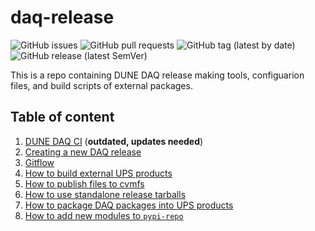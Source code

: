 # daq-release

![GitHub issues](https://img.shields.io/github/issues/DUNE-DAQ/daq-release) ![GitHub pull requests](https://img.shields.io/github/issues-pr/DUNE-DAQ/daq-release) ![GitHub tag (latest by date)](https://img.shields.io/github/v/tag/DUNE-DAQ/daq-release?label=latest%20tag) ![GitHub release (latest SemVer)](https://img.shields.io/github/v/release/DUNE-DAQ/daq-release)

This is a repo containing DUNE DAQ release making tools, configuarion files, and build scripts of external packages.

## Table of content

1. [DUNE DAQ CI](doc/ci_github_action.md) (**outdated, updates needed**)
2. [Creating a new DAQ release](doc/create_release.md)
3. [Gitflow](doc/development_workflow_gitflow.md)
4. [How to build external UPS products](doc/make_ups_products.md)
5. [How to publish files to cvmfs](doc/publish_to_cvmfs.md)
6. [How to use standalone release tarballs](doc/standalone_daq_release.md)
7. [How to package DAQ packages into UPS products](doc/upsify_daq_packages.md)
8. [How to add new modules to `pypi-repo`](doc/add_modules_to_pypi_repo.md)
